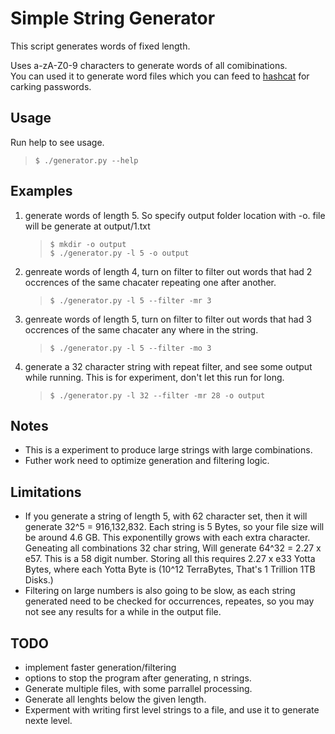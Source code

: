 # Simple String Generator

This script generates words of fixed length.  

Uses a-zA-Z0-9 characters to generate words of all comibinations.  
You can used it to generate word files which you can feed to [hashcat](https://hashcat.net/hashcat/) for carking passwords.  


## Usage

Run help to see usage.  
>     $ ./generator.py --help

## Examples
1. generate words of length 5. So specify output folder location with -o. file will be generate at output/1.txt
        
    >     $ mkdir -o output
    >     $ ./generator.py -l 5 -o output
1. genreate words of length 4, turn on filter to filter out words that had 2 occrences of the same chacater repeating one after another.
    >     $ ./generator.py -l 5 --filter -mr 3
1. genreate words of length 5, turn on filter to filter out words that had 3 occrences of the same chacater any where in the string.
    >     $ ./generator.py -l 5 --filter -mo 3
1. generate a 32 character string with repeat filter, and see some output while running. This is for experiment, don't let this run for long.
    >     $ ./generator.py -l 32 --filter -mr 28 -o output

## Notes
- This is a experiment to produce large strings with large combinations.
- Futher work need to optimize generation and filtering logic.

## Limitations
- If you generate a string of length 5, with 62 character set, then it will generate 32^5 = 916,132,832. Each string is 5 Bytes, so your file size will be around 4.6 GB. This exponentilly grows with each extra character.
Geneating all combinations 32 char string, Will generate 64^32 = 2.27 x e57. This is a  58 digit number. Storing all this requires 2.27 x e33 Yotta Bytes, where each Yotta Byte is  (10^12 TerraBytes, That's 1 Trillion 1TB Disks.)
- Filtering on large numbers is also going to be slow, as each string generated need to be checked for occurrences, repeates, so you may not see any results for a while in the output file.

## TODO
- implement faster generation/filtering
- options to stop the program after generating, n strings.
- Generate multiple files, with some parrallel processing.
- Generate all lenghts below the given length.
- Experment with writing first level strings to a file, and use it to generate nexte level.